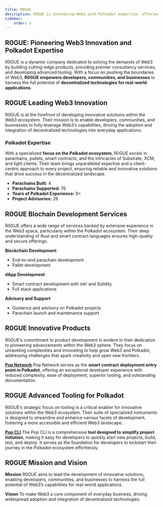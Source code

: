 ```yaml
---
title: R0GUE
description: R0GUE is Innovating Web3 with Polkadot expertise, offering development, tooling, and consultancy for seamless decentralized applications and blockchain solutions.
sidebar:
    order: 3
---
```



R0GUE: Pioneering Web3 Innovation and Polkadot Expertise
--------------------------------------------------------

R0GUE is a dynamic company dedicated to solving the demands of Web3 by building cutting-edge products, providing premier consultancy services, and developing advanced tooling. With a focus on pushing the boundaries of Web3, **R0GUE empowers developers, communities, and businesses** to harness the full potential of **decentralized technologies for real-world applications**.

R0GUE Leading Web3 Innovation
-----------------------------

R0GUE is at the forefront of developing innovative solutions within the Web3 ecosystem. Their mission is to enable developers, communities, and businesses to fully leverage Web3’s capabilities, driving the adoption and integration of decentralized technologies into everyday applications.

### **Polkadot Expertise**

With a specialized **focus on the Polkadot ecosystem**, R0GUE excels in parachains, pallets, smart contracts, and the intricacies of Substrate, XCM, and light clients. Their team brings unparalleled expertise and a client-centric approach to every project, ensuring reliable and innovative solutions that drive success in the decentralized landscape.

- **Parachains Built:** 4
- **Parachains Supported:** 76
- **Years of Polkadot Experience:** 9+
- **Project Advisories:** 26

R0GUE Blochain Development Services
-----------------------------------

R0GUE offers a wide range of services backed by extensive experience in the Web3 space, particularly within the Polkadot ecosystem. Their deep understanding of Rust and smart contract languages ensures high-quality and secure offerings.

**Blockchain Development**

- End-to-end parachain development
- Pallet development

**dApp Development**

- Smart contract development with ink! and Solidity
- Full stack applications

**Advisory and Support**

- Guidance and advisory on Polkadot projects
- Parachain launch and maintenance support

R0GUE Innovative Products
-------------------------

R0GUE’s commitment to product development is evident in their dedication to pioneering advancements within the Web3 sphere. They focus on unraveling complexities and innovating to help grow Web3 and Polkadot, addressing challenges that spark creativity and open new frontiers.

[**Pop Network**](https://dablock.com/dapps/pop-network/) Pop Network serves as the **smart contract deployment entry point in Polkadot**, offering an exceptional developer experience with reduced complexity, ease of deployment, superior tooling, and outstanding documentation.

R0GUE Advanced Tooling for Polkadot
-----------------------------------

R0GUE’s strategic focus on tooling is a critical enabler for innovative solutions within the Web3 ecosystem. Their suite of specialized instruments is designed to streamline and enhance various facets of development, fostering a more accessible and efficient Web3 landscape.

[**Pop CLI**](https://dablock.com/dapps/pop-cli/) The Pop CLI is a comprehensive **tool designed to simplify project initiation**, making it easy for developers to quickly start new projects, build, test, and deploy. It serves as the foundation for developers to kickstart their journey in the Polkadot ecosystem effortlessly.

R0GUE Mission and Vision
------------------------

**Mission** R0GUE aims to lead the development of innovative solutions, enabling developers, communities, and businesses to harness the full potential of Web3’s capabilities for real-world applications.

**Vision** To make Web3 a core component of everyday business, driving widespread adoption and integration of decentralized technologies.
